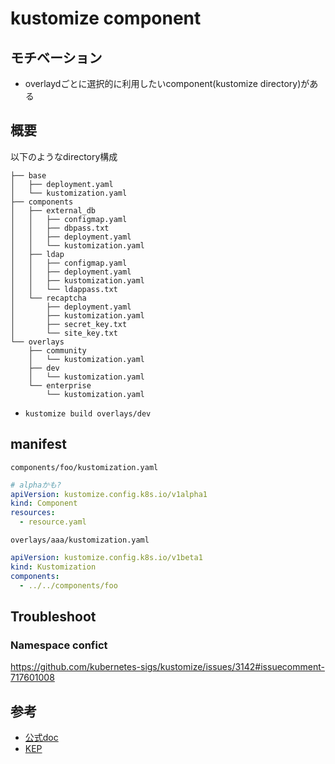 # kustomize component

## モチベーション

* overlaydごとに選択的に利用したいcomponent(kustomize directory)がある

## 概要

以下のようなdirectory構成

```text
├── base
│   ├── deployment.yaml
│   └── kustomization.yaml
├── components
│   ├── external_db
│   │   ├── configmap.yaml
│   │   ├── dbpass.txt
│   │   ├── deployment.yaml
│   │   └── kustomization.yaml
│   ├── ldap
│   │   ├── configmap.yaml
│   │   ├── deployment.yaml
│   │   ├── kustomization.yaml
│   │   └── ldappass.txt
│   └── recaptcha
│       ├── deployment.yaml
│       ├── kustomization.yaml
│       ├── secret_key.txt
│       └── site_key.txt
└── overlays
    ├── community
    │   └── kustomization.yaml
    ├── dev
    │   └── kustomization.yaml
    └── enterprise
        └── kustomization.yaml
```

* `kustomize build overlays/dev`

## manifest

`components/foo/kustomization.yaml`

```yaml
# alphaかも?
apiVersion: kustomize.config.k8s.io/v1alpha1
kind: Component
resources:
  - resource.yaml
```

`overlays/aaa/kustomization.yaml`

```yaml
apiVersion: kustomize.config.k8s.io/v1beta1
kind: Kustomization
components:
  - ../../components/foo
```

## Troubleshoot

### Namespace confict

https://github.com/kubernetes-sigs/kustomize/issues/3142#issuecomment-717601008

## 参考

* [公式doc](https://kubectl.docs.kubernetes.io/guides/config_management/components/)
* [KEP](https://github.com/kubernetes/enhancements/tree/master/keps/sig-cli/1802-kustomize-components)


